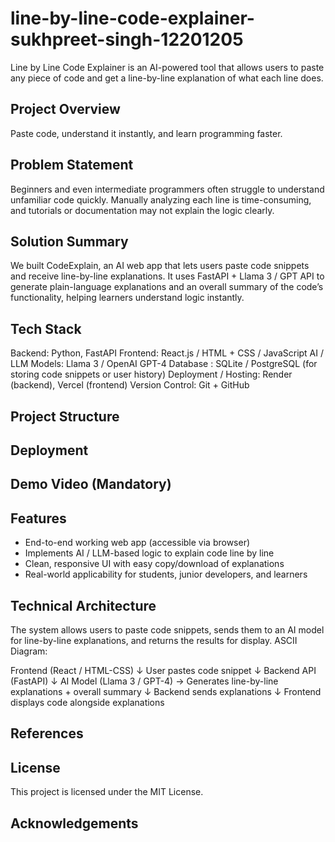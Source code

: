 # line-by-line-code-explainer-sukhpreet-singh-12201205
Line by Line Code Explainer is an AI-powered tool that allows users to paste any piece of code and get a line-by-line explanation of what each line does.


## Project Overview
Paste code, understand it instantly, and learn programming faster.


## Problem Statement
Beginners and even intermediate programmers often struggle to understand unfamiliar code quickly.
Manually analyzing each line is time-consuming, and tutorials or documentation may not explain the logic clearly.


## Solution Summary
We built CodeExplain, an AI web app that lets users paste code snippets and receive line-by-line explanations.
It uses FastAPI + Llama 3 / GPT API to generate plain-language explanations and an overall summary of the code’s functionality, helping learners understand logic instantly.


## Tech Stack
Backend: Python, FastAPI
Frontend: React.js / HTML + CSS / JavaScript
AI / LLM Models: Llama 3 / OpenAI GPT-4
Database : SQLite / PostgreSQL (for storing code snippets or user history)
Deployment / Hosting: Render (backend), Vercel (frontend)
Version Control: Git + GitHub


## Project Structure


## Deployment

## Demo Video (Mandatory)

## Features
  - End-to-end working web app (accessible via browser)
  - Implements AI / LLM-based logic to explain code line by line
  - Clean, responsive UI with easy copy/download of explanations
  - Real-world applicability for students, junior developers, and learners


## Technical Architecture
The system allows users to paste code snippets, sends them to an AI model for line-by-line explanations, and returns the results for display.
ASCII Diagram:

Frontend (React / HTML-CSS)
          ↓
User pastes code snippet
          ↓
Backend API (FastAPI)
          ↓
AI Model (Llama 3 / GPT-4) → Generates line-by-line explanations + overall summary
          ↓
Backend sends explanations
          ↓
Frontend displays code alongside explanations

##  References


## License 
This project is licensed under the MIT License.


## Acknowledgements






